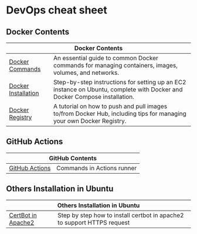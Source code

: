 # DevOps cheat sheet

<!-- Docker Contents -->
## Docker Contents

<table>
  <thead>
    <tr>
      <th colspan=2>Docker Contents</th>
    </tr>
  </thead>
  
  <tbody>
    <tr>
      <td>
        <a href="https://github.com/koykoy027/DevOps-cheat-sheet/blob/main/Docker%20-%20Commands.md">Docker Commands</a>
      </td>
      <td>An essential guide to common Docker commands for managing containers, images, volumes, and networks.</td>
    </tr>
    <tr>
      <td>
        <a href="https://github.com/koykoy027/DevOps-cheat-sheet/blob/main/Docker%20-%20Installation.md">Docker Installation</a>
      </td>
      <td>Step-by-step instructions for setting up an EC2 instance on Ubuntu, complete with Docker and Docker Compose installation.</td>
    </tr>
    <tr>
      <td>
        <a href="https://github.com/koykoy027/DevOps-cheat-sheet/blob/main/Docker%20-%20Registry.md">Docker Registry</a>
      </td>
      <td>A tutorial on how to push and pull images to/from Docker Hub, including tips for managing your own Docker Registry.</td>
    </tr>
  </tbody>
</table>

<!-- GitHub Actions -->
## GitHub Actions

<table>
  <thead>
    <tr>
      <th colspan=2>GitHub Contents</th>
    </tr>
  </thead>
  
  <tbody>
    <tr>
      <td>
        <a href="https://github.com/koykoy027/DevOps-cheat-sheet/blob/main/GitHub%20-%Actions.md">GitHub Actions</a>
      </td>
      <td>Commands in Actions runner</td>
    </tr>
    
  </tbody>
</table>

<!-- Others Installation in Ubuntu-->
## Others Installation in Ubuntu

<table>
  <thead>
    <tr>
      <th colspan=2>Others Installation in Ubuntu</th>
    </tr>
  </thead>
  
  <tbody>
    <tr>
      <td>
        <a href="https://github.com/koykoy027/DevOps-cheat-sheet/blob/main/GitHub%20-%Actions.md">CertBot in Apache2</a>
      </td>
      <td>Step by step how to install certbot in apache2 to support HTTPS request</td>
    </tr>
    
  </tbody>
</table>